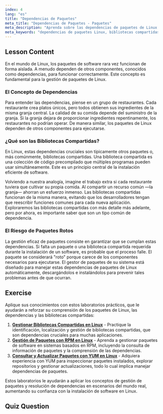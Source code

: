 ```yaml
---
index: 4
lang: "es"
title: "Dependencias de Paquetes"
meta_title: "Dependencias de Paquetes - Paquetes"
meta_description: "Aprenda sobre las dependencias de paquetes de Linux y por qué son cruciales para la instalación de software. Esta guía explica las bibliotecas compartidas y cómo la gestión de paquetes maneja las dependencias para evitar software dañado."
meta_keywords: "dependencias de paquetes Linux, bibliotecas compartidas, paquetes Linux, gestión de paquetes, instalación de software Linux, tutorial Linux, Linux para principiantes, guía Linux"
---
```


## Lesson Content

En el mundo de Linux, los paquetes de software rara vez funcionan de forma aislada. A menudo dependen de otros componentes, conocidos como dependencias, para funcionar correctamente. Este concepto es fundamental para la gestión de paquetes de Linux.

### El Concepto de Dependencias

Para entender las dependencias, piense en un grupo de restaurantes. Cada restaurante crea platos únicos, pero todos obtienen sus ingredientes de la misma granja central. La calidad de su comida depende del suministro de la granja. Si la granja dejara de proporcionar ingredientes repentinamente, los restaurantes no podrían operar. De manera similar, los paquetes de Linux dependen de otros componentes para ejecutarse.

### ¿Qué son las Bibliotecas Compartidas?

En Linux, estas dependencias cruciales son típicamente otros paquetes o, más comúnmente, bibliotecas compartidas. Una biblioteca compartida es una colección de código precompilado que múltiples programas pueden usar simultáneamente. Este es un principio central de la instalación eficiente de software.

Volviendo a nuestra analogía, imagine el trabajo extra si cada restaurante tuviera que cultivar su propia comida. Al compartir un recurso común —la granja— ahorran un esfuerzo inmenso. Las bibliotecas compartidas funcionan de la misma manera, evitando que los desarrolladores tengan que reescribir funciones comunes para cada nueva aplicación. Exploraremos las bibliotecas compartidas con más detalle más adelante, pero por ahora, es importante saber que son un tipo común de dependencia.

### El Riesgo de Paquetes Rotos

La gestión eficaz de paquetes consiste en garantizar que se cumplan estas dependencias. Si falta un paquete o una biblioteca compartida requerida durante la instalación de un software, es probable que el proceso falle. El paquete se considerará "roto" porque carece de los componentes necesarios para ejecutarse. El gestor de paquetes de su sistema está diseñado para manejar estas dependencias de paquetes de Linux automáticamente, descargándolos e instalándolos para prevenir tales problemas antes de que ocurran.

## Exercise

Aplique sus conocimientos con estos laboratorios prácticos, que le ayudarán a reforzar su comprensión de los paquetes de Linux, las dependencias y las bibliotecas compartidas:

1. **[Gestionar Bibliotecas Compartidas en Linux](https://labex.io/es/labs/comptia-manage-shared-libraries-in-linux-590867)** - Practique la identificación, localización y gestión de bibliotecas compartidas, que son dependencias cruciales para muchas aplicaciones.
2. **[Gestión de Paquetes con RPM en Linux](https://labex.io/es/labs/rhel-managing-packages-with-rpm-in-linux-590868)** - Aprenda a gestionar paquetes de software en sistemas basados en RPM, incluyendo la consulta de información de paquetes y la comprensión de las dependencias.
3. **[Consultar y Actualizar Paquetes con YUM en Linux](https://labex.io/es/labs/rhel-query-and-update-packages-with-yum-in-linux-590869)** - Adquiera experiencia con YUM para inspeccionar paquetes instalados, explorar repositorios y gestionar actualizaciones, todo lo cual implica manejar dependencias de paquetes.

Estos laboratorios le ayudarán a aplicar los conceptos de gestión de paquetes y resolución de dependencias en escenarios del mundo real, aumentando su confianza con la instalación de software en Linux.

## Quiz Question
